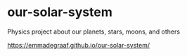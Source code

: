 # our-solar-system
Physics project about our planets, stars, moons, and others

https://emmadegraaf.github.io/our-solar-system/
